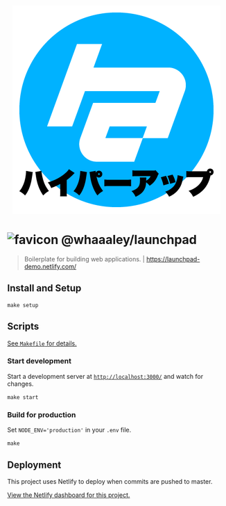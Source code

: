 
<p align=center>
  <img src=images/hyperapp-graphic-jp.png alt=hyperapp>
</p>

# <img src=favicon.png alt=favicon height=24> @whaaaley/launchpad

> Boilerplate for building web applications. | https://launchpad-demo.netlify.com/

## Install and Setup

```
make setup
```

## Scripts

[See `Makefile` for details.](Makefile)

### Start development

Start a development server at [`http://localhost:3000/`](http://localhost:3000/) and watch for changes.

```
make start
```

### Build for production

Set `NODE_ENV='production'` in your `.env` file.

```
make
```

## Deployment

This project uses Netlify to deploy when commits are pushed to master.

[View the Netlify dashboard for this project.](https://app.netlify.com/sites/launchpad-demo)

